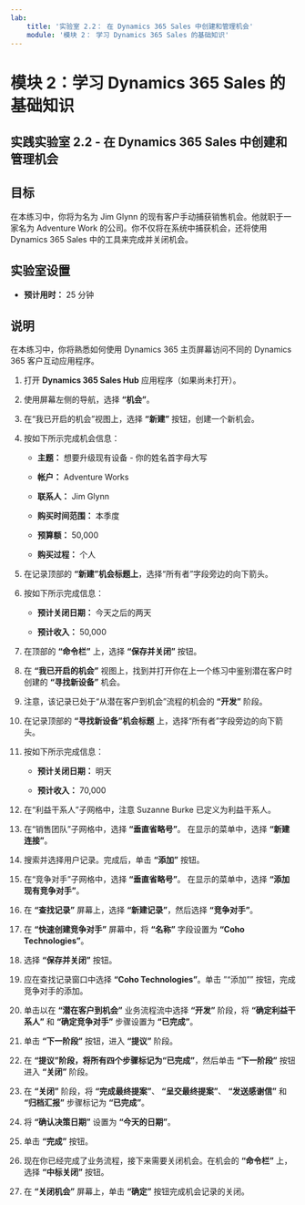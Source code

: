 ```yaml
---
lab:
    title: '实验室 2.2： 在 Dynamics 365 Sales 中创建和管理机会'
    module: '模块 2： 学习 Dynamics 365 Sales 的基础知识'
---
```


模块 2：学习 Dynamics 365 Sales 的基础知识
========================

## 实践实验室 2.2 - 在 Dynamics 365 Sales 中创建和管理机会

## 目标

在本练习中，你将为名为 Jim Glynn 的现有客户手动捕获销售机会。他就职于一家名为 Adventure Work 的公司。你不仅将在系统中捕获机会，还将使用 Dynamics 365 Sales 中的工具来完成并关闭机会。


## 实验室设置

  - **预计用时：** 25 分钟

## 说明

在本练习中，你将熟悉如何使用 Dynamics 365 主页屏幕访问不同的 Dynamics 365 客户互动应用程序。 

1. 打开 **Dynamics 365 Sales Hub** 应用程序（如果尚未打开）。 

2. 使用屏幕左侧的导航，选择 **“机会”**。 

3. 在“我已开启的机会”视图上，选择 **“新建”** 按钮，创建一个新机会。

4. 按如下所示完成机会信息：

	- **主题：** 想要升级现有设备 - 你的姓名首字母大写

	- **帐户：** Adventure Works

	- **联系人：** Jim Glynn

	- **购买时间范围：** 本季度

	- **预算额：** 50,000

	- **购买过程：** 个人

5. 在记录顶部的 **“新建”机会标题上**，选择“所有者”字段旁边的向下箭头。 

6. 按如下所示完成信息：

	- **预计关闭日期：** 今天之后的两天

	- **预计收入：** 50,000

7. 在顶部的 **“命令栏”** 上，选择 **“保存并关闭”** 按钮。 

8. 在 **“我已开启的机会”** 视图上，找到并打开你在上一个练习中鉴别潜在客户时创建的 **“寻找新设备”** 机会。 

9. 注意，该记录已处于“从潜在客户到机会”流程的机会的 **“开发”** 阶段。 

10. 在记录顶部的 **“寻找新设备”机会标题** 上，选择“所有者”字段旁边的向下箭头。 

11. 按如下所示完成信息：

	- **预计关闭日期：** 明天

	- **预计收入：** 70,000

12. 在“利益干系人”子网格中，注意 Suzanne Burke 已定义为利益干系人。 

13. 在“销售团队”子网格中，选择 **“垂直省略号”**。 在显示的菜单中，选择 **“新建连接”**。 

14. 搜索并选择用户记录。完成后，单击 **“添加”** 按钮。 

15. 在“竞争对手”子网格中，选择 **“垂直省略号”**。 在显示的菜单中，选择 **“添加现有竞争对手”**。 

16. 在 **“查找记录”** 屏幕上，选择 **“新建记录”**，然后选择 **“竞争对手”**。

17. 在 **“快速创建竞争对手”** 屏幕中，将 **“名称”** 字段设置为 **“Coho Technologies”**。

18. 选择 **“保存并关闭”** 按钮。

19. 应在查找记录窗口中选择 **“Coho Technologies”**。单击 ”“添加”” 按钮，完成竞争对手的添加。 

20. 单击以在 **“潜在客户到机会”** 业务流程流中选择 **“开发”** 阶段，将 **“确定利益干系人”** 和 **“确定竞争对手”** 步骤设置为 **“已完成”**。 

21. 单击 **“下一阶段”** 按钮，进入 **“提议”** 阶段。

22. 在 **“提议”阶段，将所有四个步骤标记为“已完成”**，然后单击 **“下一阶段”** 按钮进入 **“关闭”** 阶段。 

23. 在 **“关闭”** 阶段，将 **“完成最终提案”**、 **“呈交最终提案”**、 **“发送感谢信”** 和 **“归档汇报”** 步骤标记为 **“已完成”**。 

24. 将 **“确认决策日期”** 设置为 **“今天的日期”**。 

25. 单击 **“完成”** 按钮。 

26. 现在你已经完成了业务流程，接下来需要关闭机会。在机会的 **“命令栏”** 上，选择 **“中标关闭”** 按钮。 

27. 在 **“关闭机会”** 屏幕上，单击 **“确定”** 按钮完成机会记录的关闭。 
